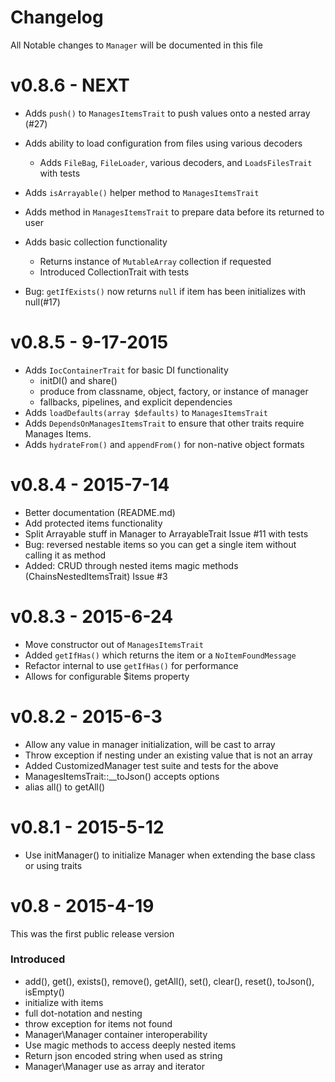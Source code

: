 # Changelog
All Notable changes to `Manager` will be documented in this file

# v0.8.6 - NEXT
 - Adds `push()` to `ManagesItemsTrait` to push values onto a nested array (#27)
 - Adds ability to load configuration from files using various decoders
   - Adds `FileBag`, `FileLoader`, various decoders, and `LoadsFilesTrait` with tests
 - Adds `isArrayable()` helper method to `ManagesItemsTrait`
 - Adds method in `ManagesItemsTrait` to prepare data before its returned to user
 - Adds basic collection functionality 
   - Returns instance of `MutableArray` collection if requested
   - Introduced CollectionTrait with tests
   
 - Bug: `getIfExists()` now returns `null` if item has been initializes with null(#17)

# v0.8.5 - 9-17-2015
 - Adds `IocContainerTrait` for basic DI functionality
   - initDI() and share()
   - produce from classname, object, factory, or instance of manager
   - fallbacks, pipelines, and explicit dependencies
 - Adds `loadDefaults(array $defaults)` to `ManagesItemsTrait`
 - Adds `DependsOnManagesItemsTrait` to ensure that other traits require Manages Items.
 - Adds `hydrateFrom()` and `appendFrom()` for non-native object formats
 
# v0.8.4 - 2015-7-14
 - Better documentation (README.md)
 - Add protected items functionality
 - Split Arrayable stuff in Manager to ArrayableTrait Issue #11 with tests
 - Bug: reversed nestable items so you can get a single item without calling it as method
 - Added: CRUD through nested items magic methods (ChainsNestedItemsTrait) Issue #3

# v0.8.3 - 2015-6-24
 - Move constructor out of `ManagesItemsTrait`
 - Added `getIfHas()` which returns the item or a `NoItemFoundMessage`
 - Refactor internal to use `getIfHas()` for performance
 - Allows for configurable $items property

# v0.8.2 - 2015-6-3
 - Allow any value in manager initialization, will be cast to array
 - Throw exception if nesting under an existing value that is not an array
 - Added CustomizedManager test suite and tests for the above
 - ManagesItemsTrait::__toJson() accepts options
 - alias all() to getAll()

# v0.8.1 - 2015-5-12
 - Use initManager() to initialize Manager when extending the base class or using traits

# v0.8 - 2015-4-19
This was the first public release version

### Introduced
- add(), get(), exists(), remove(), getAll(), set(), clear(), reset(), toJson(), isEmpty()
- initialize with items
- full dot-notation and nesting
- throw exception for items not found
- Manager\Manager container interoperability
- Use magic methods to access deeply nested items
- Return json encoded string when used as string
- Manager\Manager use as array and iterator

